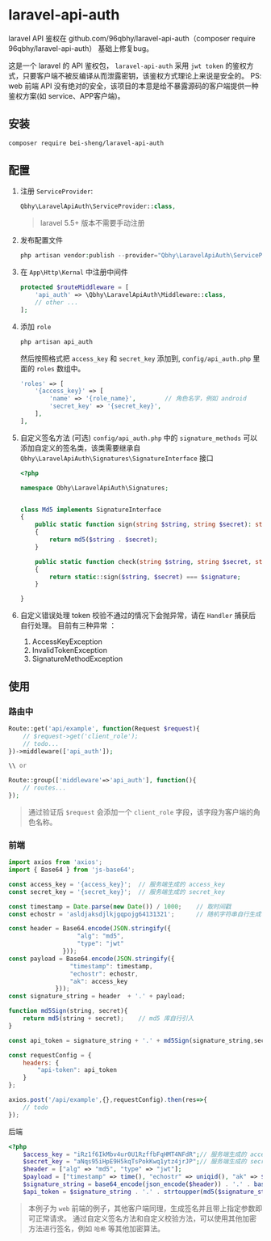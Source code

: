 # laravel-api-auth
laravel API 鉴权在 github.com/96qbhy/laravel-api-auth（composer require 96qbhy/laravel-api-auth）
基础上修复bug。

这是一个 laravel 的 API 鉴权包， `laravel-api-auth` 采用 `jwt token` 的鉴权方式，只要客户端不被反编译从而泄露密钥，该鉴权方式理论上来说是安全的。
PS: web 前端 API 没有绝对的安全，该项目的本意是给不暴露源码的客户端提供一种鉴权方案(如 service、APP客户端)。

## 安装  
```bash
composer require bei-sheng/laravel-api-auth
```
## 配置
1. 注册 `ServiceProvider`: 
    ```php
    Qbhy\LaravelApiAuth\ServiceProvider::class,
    ```
    > laravel 5.5+ 版本不需要手动注册

2. 发布配置文件
    ```php
    php artisan vendor:publish --provider="Qbhy\LaravelApiAuth\ServiceProvider"
    ```

3. 在 `App\Http\Kernal` 中注册中间件 
    ```php
    protected $routeMiddleware = [
        'api_auth' => \Qbhy\LaravelApiAuth\Middleware::class,
        // other ...
    ];
    ```
    
4. 添加 `role` 
    ```php
    php artisan api_auth
    ```
    然后按照格式把 `access_key` 和 `secret_key` 添加到, `config/api_auth.php` 里面的 `roles` 数组中。
    ```php
    'roles' => [
        '{access_key}' => [
            'name' => '{role_name}',        // 角色名字，例如 android
            'secret_key' => '{secret_key}',
        ],
    ],
    ```

5. 自定义签名方法 (可选)
    `config/api_auth.php` 中的 `signature_methods` 可以添加自定义的签名类，该类需要继承自 `Qbhy\LaravelApiAuth\Signatures\SignatureInterface` 接口 
    ```php
   <?php
    
    namespace Qbhy\LaravelApiAuth\Signatures;
    
    
    class Md5 implements SignatureInterface
    {
        public static function sign(string $string, string $secret): string
        {
            return md5($string . $secret);
        }
    
        public static function check(string $string, string $secret, string $signature): bool
        {
            return static::sign($string, $secret) === $signature;
        }
    
    }
    ```
7. 自定义错误处理
    token 校验不通过的情况下会抛异常，请在 `Handler` 捕获后自行处理。
    目前有三种异常 ： 
    1. AccessKeyException
    2. InvalidTokenException
    3. SignatureMethodException
     
## 使用  
### 路由中
```php
Route::get('api/example', function(Request $request){
    // $request->get('client_role');
    // todo...
})->middleware(['api_auth']);

\\ or

Route::group(['middleware'=>'api_auth'], function(){
    // routes...
});
```
> 通过验证后 `$request` 会添加一个 `client_role` 字段，该字段为客户端的角色名称。

### 前端
```javascript
import axios from 'axios';
import { Base64 } from 'js-base64';

const access_key = '{access_key}';  // 服务端生成的 access_key
const secret_key = '{secret_key}';  // 服务端生成的 secret_key

const timestamp = Date.parse(new Date()) / 1000;    // 取时间戳
const echostr = 'asldjaksdjlkjgqpojg64131321';      // 随机字符串自行生成

const header = Base64.encode(JSON.stringify({
                   "alg": "md5",
                   "type": "jwt"
               }));
const payload = Base64.encode(JSON.stringify({
                 "timestamp": timestamp,
                 "echostr": echostr,
                 "ak": access_key
             }));
const signature_string = header  + '.' + payload;

function md5Sign(string, secret){
    return md5(string + secret);    // md5 库自行引入
}

const api_token = signature_string + '.' + md5Sign(signature_string,secret_key);

const requestConfig = {
    headers: {
        "api-token": api_token
    }
};

axios.post('/api/example',{},requestConfig).then(res=>{
    // todo
});
```
后端
```php
<?php
    $access_key = "iRz1f6IkMbv4ur0U1RzffbFqHMT4NFdR";// 服务端生成的 access_key
    $secret_key = "aNqs95iHpE9H5kqTsPokKwq1ytz4jrJP";// 服务端生成的 secret_key
    $header = ["alg" => "md5", "type" => "jwt"];
    $payload = ["timestamp" => time(), "echostr" => uniqid(), "ak" => $access_key];
    $signature_string = base64_encode(json_encode($header)) . '.' . base64_encode(json_encode($payload));
    $api_token = $signature_string . '.' . strtoupper(md5($signature_string . $secret_key));
```
> 本例子为 `web` 前端的例子，其他客户端同理，生成签名并且带上指定参数即可正常请求。
> 通过自定义签名方法和自定义校验方法，可以使用其他加密方法进行签名，例如 `哈希` 等其他加密算法。